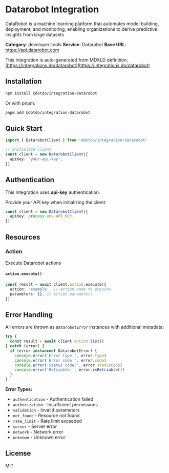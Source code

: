 # Datarobot Integration

DataRobot is a machine learning platform that automates model building, deployment, and monitoring, enabling organizations to derive predictive insights from large datasets

**Category**: developer-tools
**Service**: Datarobot
**Base URL**: https://api.datarobot.com

This Integration is auto-generated from MDXLD definition: [https://integrations.do/datarobot](https://integrations.do/datarobot)

## Installation

```bash
npm install @dotdo/integration-datarobot
```

Or with pnpm:

```bash
pnpm add @dotdo/integration-datarobot
```

## Quick Start

```typescript
import { DatarobotClient } from '@dotdo/integration-datarobot'

// Initialize client
const client = new DatarobotClient({
  apiKey: 'your-api-key',
})
```

## Authentication

This Integration uses **api-key** authentication.

Provide your API key when initializing the client:

```typescript
const client = new DatarobotClient({
  apiKey: process.env.API_KEY,
})
```

## Resources

### Action

Execute Datarobot actions

#### `action.execute()`

```typescript
const result = await client.action.execute({
  action: 'example', // Action name to execute
  parameters: {}, // Action parameters
})
```

## Error Handling

All errors are thrown as `DatarobotError` instances with additional metadata:

```typescript
try {
  const result = await client.action.list()
} catch (error) {
  if (error instanceof DatarobotError) {
    console.error('Error type:', error.type)
    console.error('Error code:', error.code)
    console.error('Status code:', error.statusCode)
    console.error('Retryable:', error.isRetriable())
  }
}
```

**Error Types:**

- `authentication` - Authentication failed
- `authorization` - Insufficient permissions
- `validation` - Invalid parameters
- `not_found` - Resource not found
- `rate_limit` - Rate limit exceeded
- `server` - Server error
- `network` - Network error
- `unknown` - Unknown error

## License

MIT
